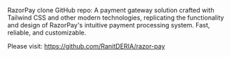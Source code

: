 RazorPay clone GitHub repo: A payment gateway solution crafted with Tailwind CSS and other modern technologies, replicating the functionality and design of RazorPay's intuitive payment processing system. Fast, reliable, and customizable.

Please visit: https://github.com/RanitDERIA/razor-pay
